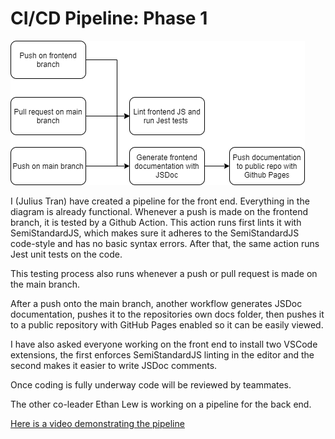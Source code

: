 # CI/CD Pipeline: Phase 1

![Diagram](phase1.drawio.png)

I (Julius Tran) have created a pipeline for the front end. 
Everything in the diagram is already functional. Whenever a push is made on the frontend branch, it is tested by a Github Action. This action runs first lints it with SemiStandardJS, which makes sure it adheres to the SemiStandardJS code-style and has no basic syntax errors. After that, the same action runs Jest unit tests on the code.

This testing process also runs whenever a push or pull request is made on the main branch.

After a push onto the main branch, another workflow generates JSDoc documentation, pushes it to the repositories own docs folder, then pushes it to a public repository with GitHub Pages enabled so it can be easily viewed. 

I have also asked everyone working on the front end to install two VSCode extensions, the first enforces SemiStandardJS linting in the editor and the second makes it easier to write JSDoc comments.

Once coding is fully underway code will be reviewed by teammates.

The other co-leader Ethan Lew is working on a pipeline for the back end.

[Here is a video demonstrating the pipeline](https://www.youtube.com/watch?v=sq8I9ZODWLs)